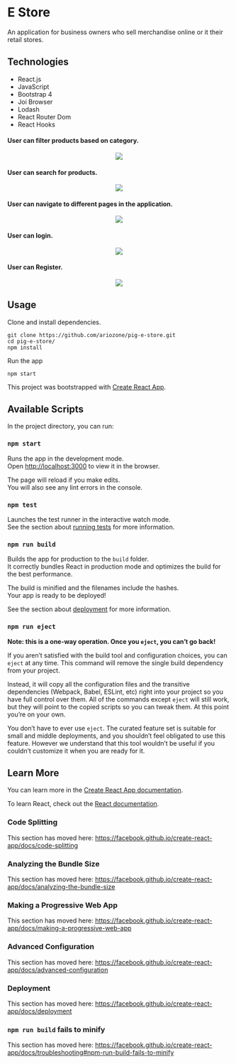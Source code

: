 # E Store

 An application for business owners who sell merchandise online or it their retail stores.


## Technologies
- React.js
- JavaScript
- Bootstrap 4
- Joi Browser
- Lodash
- React Router Dom
- React Hooks

#### User can filter products based on category.
<p align="center">
<img src="https://user-images.githubusercontent.com/19956694/60481315-b2ea0800-9c41-11e9-99c0-37554d1a0a34.gif"/>
</p>

#### User can search for products.
<p align="center">
<img src="https://user-images.githubusercontent.com/19956694/60549791-c72e1380-9cda-11e9-836f-f8432024cd04.gif"/>
</p>

#### User can navigate to different pages in the application.
<p align="center">
<img src="https://user-images.githubusercontent.com/19956694/60853713-2942b900-a1b2-11e9-832a-b93a86010089.gif"/>
</p>

#### User can login.
<p align="center">
<img src="https://user-images.githubusercontent.com/19956694/61263071-7d164a80-a73c-11e9-888a-368b935d1d59.gif"/>
</p>

#### User can Register.
<p align="center">
<img src="https://user-images.githubusercontent.com/19956694/61265787-c370a700-a746-11e9-87b0-0528990ce1d7.gif"/>
</p>


## Usage
Clone and install dependencies.
```
git clone https://github.com/ariozone/pig-e-store.git
cd pig-e-store/
npm install
```
Run the app
```
npm start
```

This project was bootstrapped with [Create React App](https://github.com/facebook/create-react-app).

## Available Scripts

In the project directory, you can run:

### `npm start`

Runs the app in the development mode.<br>
Open [http://localhost:3000](http://localhost:3000) to view it in the browser.

The page will reload if you make edits.<br>
You will also see any lint errors in the console.

### `npm test`

Launches the test runner in the interactive watch mode.<br>
See the section about [running tests](https://facebook.github.io/create-react-app/docs/running-tests) for more information.

### `npm run build`

Builds the app for production to the `build` folder.<br>
It correctly bundles React in production mode and optimizes the build for the best performance.

The build is minified and the filenames include the hashes.<br>
Your app is ready to be deployed!

See the section about [deployment](https://facebook.github.io/create-react-app/docs/deployment) for more information.

### `npm run eject`

**Note: this is a one-way operation. Once you `eject`, you can’t go back!**

If you aren’t satisfied with the build tool and configuration choices, you can `eject` at any time. This command will remove the single build dependency from your project.

Instead, it will copy all the configuration files and the transitive dependencies (Webpack, Babel, ESLint, etc) right into your project so you have full control over them. All of the commands except `eject` will still work, but they will point to the copied scripts so you can tweak them. At this point you’re on your own.

You don’t have to ever use `eject`. The curated feature set is suitable for small and middle deployments, and you shouldn’t feel obligated to use this feature. However we understand that this tool wouldn’t be useful if you couldn’t customize it when you are ready for it.

## Learn More

You can learn more in the [Create React App documentation](https://facebook.github.io/create-react-app/docs/getting-started).

To learn React, check out the [React documentation](https://reactjs.org/).

### Code Splitting

This section has moved here: https://facebook.github.io/create-react-app/docs/code-splitting

### Analyzing the Bundle Size

This section has moved here: https://facebook.github.io/create-react-app/docs/analyzing-the-bundle-size

### Making a Progressive Web App

This section has moved here: https://facebook.github.io/create-react-app/docs/making-a-progressive-web-app

### Advanced Configuration

This section has moved here: https://facebook.github.io/create-react-app/docs/advanced-configuration

### Deployment

This section has moved here: https://facebook.github.io/create-react-app/docs/deployment

### `npm run build` fails to minify

This section has moved here: https://facebook.github.io/create-react-app/docs/troubleshooting#npm-run-build-fails-to-minify
